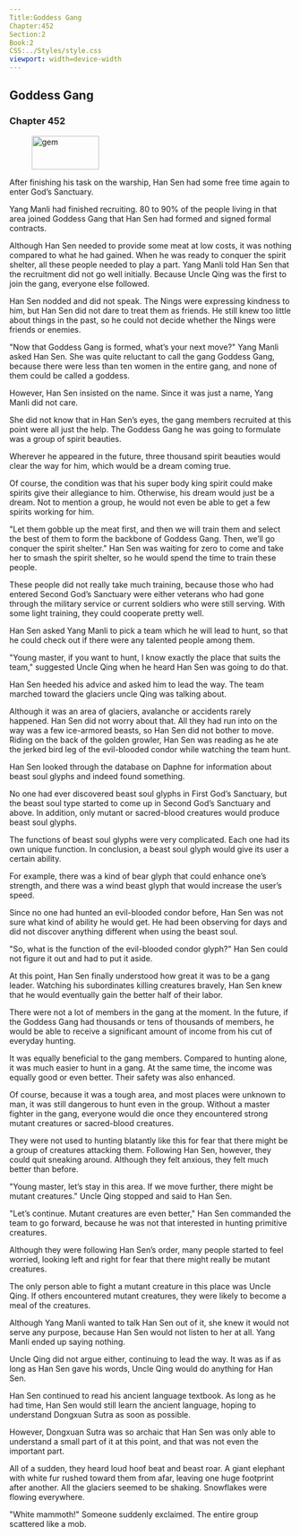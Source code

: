 ```yaml
---
Title:Goddess Gang 
Chapter:452 
Section:2 
Book:2 
CSS:../Styles/style.css 
viewport: width=device-width
---
```

  
## Goddess Gang
### Chapter 452
  
<figure>
	<img src="../Images/gem.gif" alt="gem" id="gem" width="120" height="60" />
</figure>
  

  
After finishing his task on the warship, Han Sen had some free time again to enter God’s Sanctuary.

Yang Manli had finished recruiting. 80 to 90% of the people living in that area joined Goddess Gang that Han Sen had formed and signed formal contracts.

Although Han Sen needed to provide some meat at low costs, it was nothing compared to what he had gained. When he was ready to conquer the spirit shelter, all these people needed to play a part. Yang Manli told Han Sen that the recruitment did not go well initially. Because Uncle Qing was the first to join the gang, everyone else followed.

Han Sen nodded and did not speak. The Nings were expressing kindness to him, but Han Sen did not dare to treat them as friends. He still knew too little about things in the past, so he could not decide whether the Nings were friends or enemies.

"Now that Goddess Gang is formed, what’s your next move?" Yang Manli asked Han Sen. She was quite reluctant to call the gang Goddess Gang, because there were less than ten women in the entire gang, and none of them could be called a goddess.

However, Han Sen insisted on the name. Since it was just a name, Yang Manli did not care.

She did not know that in Han Sen’s eyes, the gang members recruited at this point were all just the help. The Goddess Gang he was going to formulate was a group of spirit beauties.

Wherever he appeared in the future, three thousand spirit beauties would clear the way for him, which would be a dream coming true.

Of course, the condition was that his super body king spirit could make spirits give their allegiance to him. Otherwise, his dream would just be a dream. Not to mention a group, he would not even be able to get a few spirits working for him.

"Let them gobble up the meat first, and then we will train them and select the best of them to form the backbone of Goddess Gang. Then, we’ll go conquer the spirit shelter." Han Sen was waiting for zero to come and take her to smash the spirit shelter, so he would spend the time to train these people.

These people did not really take much training, because those who had entered Second God’s Sanctuary were either veterans who had gone through the military service or current soldiers who were still serving. With some light training, they could cooperate pretty well.

Han Sen asked Yang Manli to pick a team which he will lead to hunt, so that he could check out if there were any talented people among them.

"Young master, if you want to hunt, I know exactly the place that suits the team," suggested Uncle Qing when he heard Han Sen was going to do that.

Han Sen heeded his advice and asked him to lead the way. The team marched toward the glaciers uncle Qing was talking about.

Although it was an area of glaciers, avalanche or accidents rarely happened. Han Sen did not worry about that. All they had run into on the way was a few ice-armored beasts, so Han Sen did not bother to move. Riding on the back of the golden growler, Han Sen was reading as he ate the jerked bird leg of the evil-blooded condor while watching the team hunt.

Han Sen looked through the database on Daphne for information about beast soul glyphs and indeed found something.

No one had ever discovered beast soul glyphs in First God’s Sanctuary, but the beast soul type started to come up in Second God’s Sanctuary and above. In addition, only mutant or sacred-blood creatures would produce beast soul glyphs.

The functions of beast soul glyphs were very complicated. Each one had its own unique function. In conclusion, a beast soul glyph would give its user a certain ability.

For example, there was a kind of bear glyph that could enhance one’s strength, and there was a wind beast glyph that would increase the user’s speed.

Since no one had hunted an evil-blooded condor before, Han Sen was not sure what kind of ability he would get. He had been observing for days and did not discover anything different when using the beast soul.

"So, what is the function of the evil-blooded condor glyph?" Han Sen could not figure it out and had to put it aside.

At this point, Han Sen finally understood how great it was to be a gang leader. Watching his subordinates killing creatures bravely, Han Sen knew that he would eventually gain the better half of their labor.

There were not a lot of members in the gang at the moment. In the future, if the Goddess Gang had thousands or tens of thousands of members, he would be able to receive a significant amount of income from his cut of everyday hunting.

It was equally beneficial to the gang members. Compared to hunting alone, it was much easier to hunt in a gang. At the same time, the income was equally good or even better. Their safety was also enhanced.

Of course, because it was a tough area, and most places were unknown to man, it was still dangerous to hunt even in the group. Without a master fighter in the gang, everyone would die once they encountered strong mutant creatures or sacred-blood creatures.

They were not used to hunting blatantly like this for fear that there might be a group of creatures attacking them. Following Han Sen, however, they could quit sneaking around. Although they felt anxious, they felt much better than before.

"Young master, let’s stay in this area. If we move further, there might be mutant creatures." Uncle Qing stopped and said to Han Sen.

"Let’s continue. Mutant creatures are even better," Han Sen commanded the team to go forward, because he was not that interested in hunting primitive creatures.

Although they were following Han Sen’s order, many people started to feel worried, looking left and right for fear that there might really be mutant creatures.

The only person able to fight a mutant creature in this place was Uncle Qing. If others encountered mutant creatures, they were likely to become a meal of the creatures.

Although Yang Manli wanted to talk Han Sen out of it, she knew it would not serve any purpose, because Han Sen would not listen to her at all. Yang Manli ended up saying nothing.

Uncle Qing did not argue either, continuing to lead the way. It was as if as long as Han Sen gave his words, Uncle Qing would do anything for Han Sen.

Han Sen continued to read his ancient language textbook. As long as he had time, Han Sen would still learn the ancient language, hoping to understand Dongxuan Sutra as soon as possible.

However, Dongxuan Sutra was so archaic that Han Sen was only able to understand a small part of it at this point, and that was not even the important part.

All of a sudden, they heard loud hoof beat and beast roar. A giant elephant with white fur rushed toward them from afar, leaving one huge footprint after another. All the glaciers seemed to be shaking. Snowflakes were flowing everywhere.

"White mammoth!" Someone suddenly exclaimed. The entire group scattered like a mob.